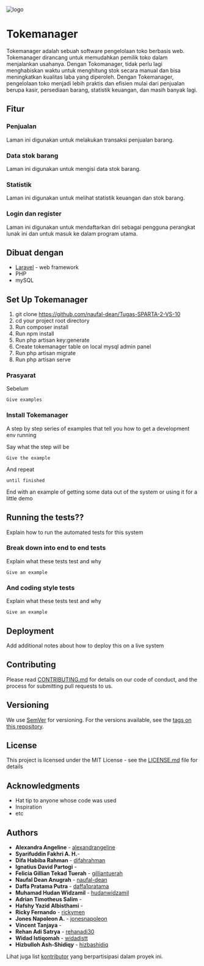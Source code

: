 ![logo](https://raw.githubusercontent.com/naufal-dean/Tugas-SPARTA-2-VS-10/master/public/images/logo.png)
# Tokemanager

Tokemanager adalah sebuah software pengelolaan toko berbasis web. Tokemanager dirancang untuk memudahkan pemilik toko dalam menjalankan usahanya. Dengan Tokomanager, tidak perlu lagi menghabiskan waktu untuk menghitung stok secara manual dan bisa meningkatkan kualitas laba yang diperoleh. Dengan Tokemanager, pengelolaan toko menjadi lebih praktis dan efisien mulai dari penjualan berupa kasir, persediaan barang, statistik keuangan, dan masih banyak lagi. 

## Fitur
### Penjualan
Laman ini digunakan untuk melakukan transaksi penjualan barang.
### Data stok barang
Laman ini digunakan untuk mengisi data stok barang.
### Statistik 
Laman ini digunakan untuk melihat statistik keuangan dan stok barang.
### Login dan register
Laman ini digunakan untuk mendaftarkan diri sebagai pengguna perangkat lunak ini dan untuk masuk ke dalam program utama.

## Dibuat dengan

* [Laravel](https://laravel.com/) - web framework
* PHP
* mySQL

## Set Up Tokemanager

1. git clone https://github.com/naufal-dean/Tugas-SPARTA-2-VS-10
2. cd your project root directory
3. Run composer install
4. Run npm install
5. Run php artisan key:generate
6. Create tokemanager table on local mysql admin panel
7. Run php artisan migrate
8. Run php artisan serve

### Prasyarat

Sebelum 

```
Give examples
```

### Install Tokemanager

A step by step series of examples that tell you how to get a development env running

Say what the step will be

```
Give the example
```

And repeat

```
until finished
```

End with an example of getting some data out of the system or using it for a little demo

## Running the tests??

Explain how to run the automated tests for this system

### Break down into end to end tests

Explain what these tests test and why

```
Give an example
```

### And coding style tests

Explain what these tests test and why

```
Give an example
```

## Deployment

Add additional notes about how to deploy this on a live system

## Contributing

Please read [CONTRIBUTING.md](https://gist.github.com/PurpleBooth/b24679402957c63ec426) for details on our code of conduct, and the process for submitting pull requests to us.

## Versioning

We use [SemVer](http://semver.org/) for versioning. For the versions available, see the [tags on this repository](https://github.com/your/project/tags). 

## License

This project is licensed under the MIT License - see the [LICENSE.md](LICENSE.md) file for details

## Acknowledgments

* Hat tip to anyone whose code was used
* Inspiration
* etc

## Authors

* **Alexandra Angeline** - [alexandrangeline](https://github.com/alexandrangeline)
* **Syarifuddin Fakhri A. H.**- []()
* **Difa Habiba Rahman** - [difahrahman](https://github.com/difahrahman)
* **Ignatius David Partogi** - []()
* **Felicia Gillian Tekad Tuerah** - [gilliantuerah](https://github.com/gilliantuerah)
* **Naufal Dean Anugrah** - [naufal-dean](https://github.com/naufal-dean)
* **Daffa Pratama Putra** - [daffa1pratama](https://github.com/daffa1pratama)
* **Muhamad Hudan Widzamil** - [hudanwidzamil](https://github.com/hudanwidzamil)
* **Adrian Timotheus Salim** - []()
* **Hafshy Yazid Albisthami** - []()
* **Ricky Fernando** - [rickymen](https://github.com/rickymen)
* **Jones Napoleon A.** - [jonesnapoleon](https://github.com/jonesnapoleon)
* **Vincent Tanjaya** -
* **Rehan Adi Satrya** - [rehanadi30](https://github.com/rehanadi30)
* **Widad Istiqomah** - [widadistt](https://github.com/widadistt)
* **Hizbulloh Ash-Shidiqy** - [hizbashidiq](https://github.com/hizbashidiq)

Lihat juga list [kontributor](https://github.com/naufal-dean/Tugas-SPARTA-2-VS-10/contributors) yang berpartisipasi dalam proyek ini.

